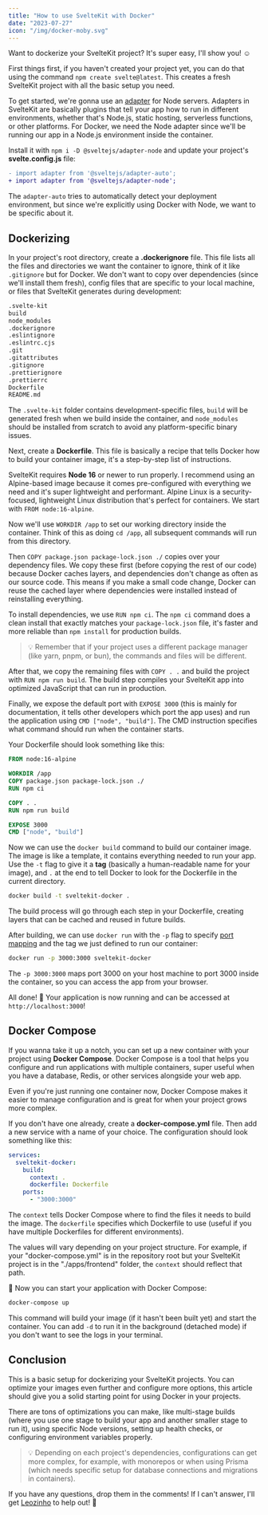```yaml
---
title: "How to use SvelteKit with Docker"
date: "2023-07-27"
icon: "/img/docker-moby.svg"
---
```


Want to dockerize your SvelteKit project? It's super easy, I'll show you! ☺️

First things first, if you haven't created your project yet, you can do that using the command `npm create svelte@latest`. This creates a fresh SvelteKit project with all the basic setup you need.

To get started, we're gonna use an [adapter](https://kit.svelte.dev/docs/adapters) for Node servers. Adapters in SvelteKit are basically plugins that tell your app how to run in different environments, whether that's Node.js, static hosting, serverless functions, or other platforms. For Docker, we need the Node adapter since we'll be running our app in a Node.js environment inside the container.

Install it with `npm i -D @sveltejs/adapter-node` and update your project's **svelte.config.js** file:

```diff title="svelte.config.js"
- import adapter from '@sveltejs/adapter-auto';
+ import adapter from '@sveltejs/adapter-node';
```

The `adapter-auto` tries to automatically detect your deployment environment, but since we're explicitly using Docker with Node, we want to be specific about it.

## Dockerizing

In your project's root directory, create a **.dockerignore** file. This file lists all the files and directories we want the container to ignore, think of it like `.gitignore` but for Docker. We don't want to copy over dependencies (since we'll install them fresh), config files that are specific to your local machine, or files that SvelteKit generates during development:

```txt title=".dockerignore"
.svelte-kit
build
node_modules
.dockerignore
.eslintignore
.eslintrc.cjs
.git
.gitattributes
.gitignore
.prettierignore
.prettierrc
Dockerfile
README.md
```

The `.svelte-kit` folder contains development-specific files, `build` will be generated fresh when we build inside the container, and `node_modules` should be installed from scratch to avoid any platform-specific binary issues.

Next, create a **Dockerfile**. This file is basically a recipe that tells Docker how to build your container image, it's a step-by-step list of instructions.

SvelteKit requires **Node 16** or newer to run properly. I recommend using an Alpine-based image because it comes pre-configured with everything we need and it's super lightweight and performant. Alpine Linux is a security-focused, lightweight Linux distribution that's perfect for containers. We start with `FROM node:16-alpine`.

Now we'll use `WORKDIR /app` to set our working directory inside the container. Think of this as doing `cd /app`, all subsequent commands will run from this directory.

Then `COPY package.json package-lock.json ./` copies over your dependency files. We copy these first (before copying the rest of our code) because Docker caches layers, and dependencies don't change as often as our source code. This means if you make a small code change, Docker can reuse the cached layer where dependencies were installed instead of reinstalling everything.

To install dependencies, we use `RUN npm ci`. The `npm ci` command does a clean install that exactly matches your `package-lock.json` file, it's faster and more reliable than `npm install` for production builds.

> 💡 Remember that if your project uses a different package manager (like yarn, pnpm, or bun), the commands and files will be different.

After that, we copy the remaining files with `COPY . .` and build the project with `RUN npm run build`. The build step compiles your SvelteKit app into optimized JavaScript that can run in production.

Finally, we expose the default port with `EXPOSE 3000` (this is mainly for documentation, it tells other developers which port the app uses) and run the application using `CMD ["node", "build"]`. The CMD instruction specifies what command should run when the container starts.

Your Dockerfile should look something like this:

```Dockerfile title="Dockerfile"
FROM node:16-alpine

WORKDIR /app
COPY package.json package-lock.json ./
RUN npm ci

COPY . .
RUN npm run build

EXPOSE 3000
CMD ["node", "build"]
```

Now we can use the `docker build` command to build our container image. The image is like a template, it contains everything needed to run your app. Use the `-t` flag to give it a **tag** (basically a human-readable name for your image), and `.` at the end to tell Docker to look for the Dockerfile in the current directory.

```sh
docker build -t sveltekit-docker .
```

The build process will go through each step in your Dockerfile, creating layers that can be cached and reused in future builds.

After building, we can use `docker run` with the `-p` flag to specify [port mapping](https://docs.docker.com/network/#published-ports) and the tag we just defined to run our container:

```sh
docker run -p 3000:3000 sveltekit-docker
```

The `-p 3000:3000` maps port 3000 on your host machine to port 3000 inside the container, so you can access the app from your browser.

All done! 🎉 Your application is now running and can be accessed at `http://localhost:3000`!

## Docker Compose

If you wanna take it up a notch, you can set up a new container with your project using **Docker Compose**. Docker Compose is a tool that helps you configure and run applications with multiple containers, super useful when you have a database, Redis, or other services alongside your web app.

Even if you're just running one container now, Docker Compose makes it easier to manage configuration and is great for when your project grows more complex.

If you don't have one already, create a **docker-compose.yml** file. Then add a new service with a name of your choice. The configuration should look something like this:

```yml title="docker-compose.yml"
services:
  sveltekit-docker:
    build:
      context: .
      dockerfile: Dockerfile
    ports:
      - "3000:3000"
```

The `context` tells Docker Compose where to find the files it needs to build the image. The `dockerfile` specifies which Dockerfile to use (useful if you have multiple Dockerfiles for different environments).

The values will vary depending on your project structure. For example, if your "docker-compose.yml" is in the repository root but your SvelteKit project is in the "./apps/frontend" folder, the `context` should reflect that path.

🎊 Now you can start your application with Docker Compose:

```sh
docker-compose up
```

This command will build your image (if it hasn't been built yet) and start the container. You can add `-d` to run it in the background (detached mode) if you don't want to see the logs in your terminal.

## Conclusion

This is a basic setup for dockerizing your SvelteKit projects. You can optimize your images even further and configure more options, this article should give you a solid starting point for using Docker in your projects.

There are tons of optimizations you can make, like multi-stage builds (where you use one stage to build your app and another smaller stage to run it), using specific Node versions, setting up health checks, or configuring environment variables properly.

> 💡 Depending on each project's dependencies, configurations can get more complex, for example, with monorepos or when using Prisma (which needs specific setup for database connections and migrations in containers).

If you have any questions, drop them in the comments! If I can't answer, I'll get [Leozinho](/blog/tryhackme-couch#:~:text=Leozinho) to help out! 💜
